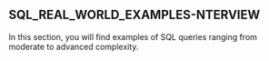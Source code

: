 ## SQL_REAL_WORLD_EXAMPLES-NTERVIEW
In this section, you will find examples of SQL queries ranging from moderate to advanced complexity.
